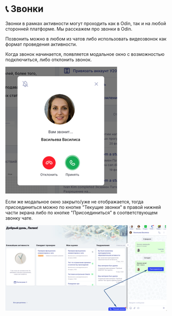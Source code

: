 # 📞 Звонки

Звонки в рамках активности могут проходить как в Odin, так и на любой сторонней платформе. Мы расскажем про звонки в Odin.

Позвонить можно в любом из чатов либо использовать видеозвонок как формат проведения активности.&#x20;

Когда звонок начинается, появляется модальное окно с возможностью подключиться, либо отклонить звонок.&#x20;

![](<../.gitbook/assets/image (129).png>)

Если же модальное окно закрыто/уже не отображается, тогда присоединиться можно по кнопке "Текущие звонки" в правой нижней части экрана либо по кнопке "Присоединиться" в соответствующем звонку чате.&#x20;

![](<../.gitbook/assets/image (128).png>)
